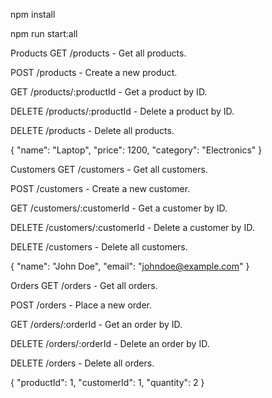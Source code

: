 npm install

npm run start:all

Products
GET /products - Get all products.

POST /products - Create a new product.

GET /products/:productId - Get a product by ID.

DELETE /products/:productId - Delete a product by ID.

DELETE /products - Delete all products.



{
  "name": "Laptop",
  "price": 1200,
  "category": "Electronics"
}



Customers
GET /customers - Get all customers.

POST /customers - Create a new customer.

GET /customers/:customerId - Get a customer by ID.

DELETE /customers/:customerId - Delete a customer by ID.

DELETE /customers - Delete all customers.


{
  "name": "John Doe",
  "email": "johndoe@example.com"
}


Orders
GET /orders - Get all orders.

POST /orders - Place a new order.

GET /orders/:orderId - Get an order by ID.

DELETE /orders/:orderId - Delete an order by ID.

DELETE /orders - Delete all orders.

{
  "productId": 1,
  "customerId": 1,
  "quantity": 2
}


